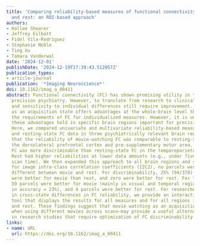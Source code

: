 ```yaml
---
title: 'Comparing reliability-based measures of functional connectivity between movie
  and rest: an ROI-based approach'
authors:
- Hallee Shearer
- Jeffrey Eilbott
- Fidel Vila-Rodriguez
- Stephanie Noble
- Ting Xu
- Tamara Vanderwal
date: '2024-12-01'
publishDate: '2024-12-19T17:39:43.512057Z'
publication_types:
- article-journal
publication: '*Imaging Neuroscience*'
doi: 10.1162/imag_a_00411
abstract: Functional connectivity (FC) has shown promising utility in the field of
  precision psychiatry. However, to translate from research to clinical use, FC reliability
  and sensitivity to individual differences still require improvement. Movie watching
  as an acquisition state offers advantages at the whole-brain level that align with
  the requirements of FC for individualized measures. However, it is unclear whether
  these advantages hold in specific brain regions important for precision psychiatry.
  Here, we compared univariate and multivariate reliability-based measures of movie-watching
  and resting-state FC data in three psychiatrically relevant brain regions. We found
  that the reliability of movie-watching FC was comparable to resting-state FC in
  the dorsolateral prefrontal cortex and pre-supplementary motor area, and movie-watching
  FC was more discriminable than resting-state FC in the temporoparietal junction.
  Rest had higher reliabilities at lower data amounts (e.g., under five minutes of
  scan time). We then expanded this approach to all brain regions and showed that
  for image intra-class correlation coefficients (I2C2), no parcels were significantly
  different between movie and rest. For discriminability, 25% (94/379) of parcels
  were better for movie than rest, and zero were better for rest. For fingerprinting,
  59 parcels were better for movie (mainly in visual and temporal regions, mean improvement
  in accuracy = 23%), and 4 parcels were better for rest. For researchers interested
  in cross-state differences in FC reliability, we provide an interactive visualization
  tool that displays the results for all measures and for all regions in both movie
  and rest. These findings suggest that movie watching as an acquisition state—even
  when using different movies across scans—may provide a useful alternative to resting-state
  in research studies that require optimization of FC discriminability.
links:
- name: URL
  url: https://doi.org/10.1162/imag_a_00411
---
```

